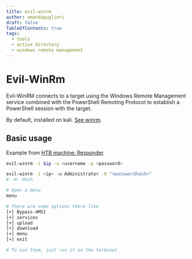 ```yaml
---
title: evil-winrm 
author: amandaguglieri
draft: false
TableOfContents: true
tags:
  - tools
  - active directory
  - windows remote management
---
```

# Evil-WinRm

Evil-WinRM connects to a target using the Windows Remote Management service combined with the PowerShell Remoting Protocol to establish a PowerShell session with the target.

By default, installed on kali. [See winrm](5985-5986-winrm-windows-remote-management.md).


## Basic usage

Example from [HTB machine: Responder](htb-responder.md).

```bash
evil-winrm -i $ip -u <username -p <password>

evil-winrm -i <ip> -u Administrator -H "<passwordhash>"
# -H: Hash

# Open a menu
menu

# There are some options there like
[+] Bypass-4MSI
[+] services
[+] upload
[+] download
[+] menu
[+] exit

# To use them, just run it on the terminal
```




